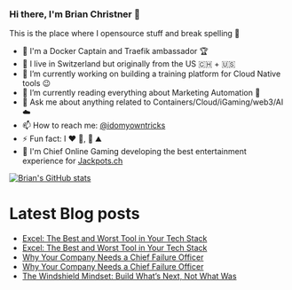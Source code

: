 ### Hi there, I'm Brian Christner 👋
This is the place where I opensource stuff and break spelling :rofl:

- 🐳 I'm a Docker Captain and Traefik ambassador :trophy:
- 📍 I live in Switzerland but originally from the US :switzerland: + :us:
- 🔭 I’m currently working on building a training platform for Cloud Native tools :wink:
- 🌱 I’m currently reading everything about Marketing Automation :book:
- 💬 Ask me about anything related to Containers/Cloud/iGaming/web3/AI :cloud:
- 📫 How to reach me: [@idomyowntricks](https://twitter.com/idomyowntricks)
- ⚡ Fun fact: I :heart: :bicyclist:, :ski: :mountain:
- 🎰 I'm Chief Online Gaming developing the best entertainment experience for [Jackpots.ch](https://www.jackpots.ch)

[![Brian's GitHub stats](https://github-readme-stats.vercel.app/api?username=vegasbrianc&show_icons=true&theme=dark)](https://github.com/anuraghazra/github-readme-stats)


# Latest Blog posts
<!-- BLOG-POST-LIST:START -->
- [Excel: The Best and Worst Tool in Your Tech Stack](https://dev.to/vegasbrianc/excel-the-best-and-worst-tool-in-your-tech-stack-2b3n)
- [Excel: The Best and Worst Tool in Your Tech Stack](https://brianchristner.io/excel-the-best-and-worst-tool-in-your-tech-stack/)
- [Why Your Company Needs a Chief Failure Officer](https://dev.to/vegasbrianc/why-your-company-needs-a-chief-failure-officer-3190)
- [Why Your Company Needs a Chief Failure Officer](https://brianchristner.io/why-your-company-needs-a-chief-failure-officer/)
- [The Windshield Mindset: Build What’s Next, Not What Was](https://brianchristner.io/the-windshield-mindset-build-whats-next-not-what-was/)
<!-- BLOG-POST-LIST:END -->
